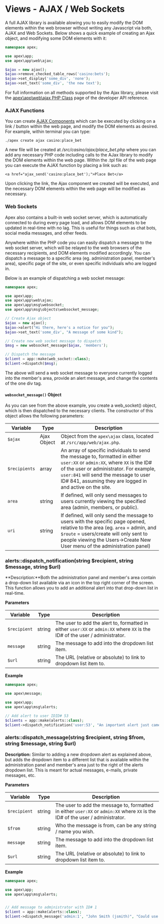 
# Views - AJAX / Web Sockets

A full AJAX library is available alowing you to easily modify the DOM elements within the web browser without
writing any Javascript via both, AJAX and Web Sockets.  Below shows a quick example of creating an Ajax
object, and modifying some DOM elements with it:

~~~php
namespace apex;

use apex\app;
use apex\app\web\ajax;

$ajax = new ajax();
$ajax->remove_checked_table_rows('casino:bets');
$ajax->set_display('some_div', 'none');
$ajax->set_text('some_div', 'the new text');
~~~

For full information on all methods supported by the Ajax library, please visit the [apex\app\web\ajax PHP
Class](https://apex-platform.org/api/apex.app.web.ajax.html) page of the developer API reference.


### AJAX Functions

You can create [AJAX Components](../components/ajax.md) which can be executed by clicking on a link / button
within the web page, and modify the DOM elements as desired.  For example, within terminal you can type:

`./apex create ajax casino:place_bet`

A new file will be created at */src/casino/ajax/place_bet.php* where you can add any necessary PHP code
including calls to the AJax library to modify the DOM elements within the web page.  Within the .tpl file of
the web page you can execute the AJAX function by placing a link such as:

~~~
<a href="ajax_send('casino:place_bet');">Place Bet</a>
~~~

Upon clicking the link, the Ajax component we created will be executed, and the necessary DOM elements within
the web page will be modified as necessary.


### Web Sockets

Apex also contains a built-in web socket server, which is automatically connected to during every page load,
and allows DOM elements to be updated in real-time with no lag. This is useful for things such as chat bots,
social media messages, and other feeds.

Anywhere within the PHP code you can easily dispatch a message to the web socket server, which will be relayed
to the web browsers of the necessary recipients, and DOM elements modified accordingly.  You can dispatch a
message to a specific area (eg. administration panel, member's area), specific page of the site, or even
specific individuals who are logged in.

Below is an example of dispatching a web socket message:

~~~php
namespace apex;

use apex\app;
use apex\app\web\ajax;
use apex\app\msg\websocket;
use apex\app\msg\objects\websocket_message;

// Create Ajax object
$ajax = new ajax();
$ajax->alert("Hi there, here's a notice for you");
$ajax->set_text('some_div', "A message of some kind");

// Create new web socket message to dispatch
$msg = new websocket_message($ajax, 'members');

// Dispatch the message
$client = app::make(web_socket::class);
$client->dispatch($msg);
~~~

The above will send a web socket message to everyone currently logged into the member's area, provide an alert
message, and change the contents of the one div tag.


#### `websocket_message()` Object

As you can see from the above example, you create a
web_socket() object, which is then dispatched
to the necessary clients.  The constructor of this object allows the following parameters:

Variable | Type | Description 
------------- |------------- |------------- 
`$ajax` | Ajax Object | Object from the `apex\ajax` class, located at `/src/app/web/ajax.php`. 
`$recipients` | array | An array of specific individuals to send the message to, formatted in either `user:XX` or `admin:XX`, where `XX` is the ID# of the user or administrator. For example, `user:841` will send the message to user ID# 841, assuming they are logged in and active on the site. 
`area` | string | If defined, will only send messages to users currently viewing the specified area (admin, members, or public). 
`uri` | string | If defined, will only send the message to users with the specific page opened, relative to the area (eg. `area` = admin, and `$route` = users/create will only sent to people viewing the Users->Create New User menu of the administration panel)


### alerts::dispatch_notification(string $recipient, string $message, string $url)

**Description:**Both the administration panel and member's area contain a drop-down list available via an icon
in the top right corner of the screen.  This function allows you to add an additional alert into that
drop-down list in real-time.

**Parameters**

Variable | Type | Description 
------------- |------------- |------------- 
`$recipient` | string | The user to add the alert to, formatted in either `user:XX` or `admin:XX` where `XX` is the ID# of the user / administrator. 
`message` | string | The message to add into the dropdown list item. 
`$url` | string | The URL (relative or absolute) to link to dropdown list item to.

**Example**

~~~php
namespace apex;

use apex\message;

use apex\app;
use apex\app\msg\alerts;

// Add alert to user IDID# 53
$clients = app::make(alerts::class);
$client->dispatch_notification('user:53', "An important alert just came in for you...", "members/some_menu?action=592831");
~~~


### alerts::dispatch_message(string $recipient, string $from, string $message, string $url)

**Description:** Similar to adding a new dropdown alert as explained above, but adds the dropdown item to a
different list that is available within the administration panel and member's area just to the right of the
alerts dropdown list.  This is meant for actual messages, e-mails, private messages, etc.

**Parameters**

Variable | Type | Description 
------------- |------------- |------------- 
`$recipient` | string | The user to add the message to, formatted in either `user:XX` or `admin:XX` where `XX` is the ID# of the user / administrator. 
`$from` | string | Who the message is from, can be any string / name you wish. 
`message` | string | The message to add into the dropdown list item. 
`$url` | string | The URL (relative or absolute) to link to dropdown list item to.

**Example**

~~~php
namespace apex;

use apex\app;
use apex\app\msg\alerts;


// Add message to administrator with ID# 1
$client = app::make(alerts::class);
$client->dispatch_message('admin:1', "John Smith (jsmith)", "Could use some help with getting this to work...", "admin/support/view_ticket?id=4239");
~~~



